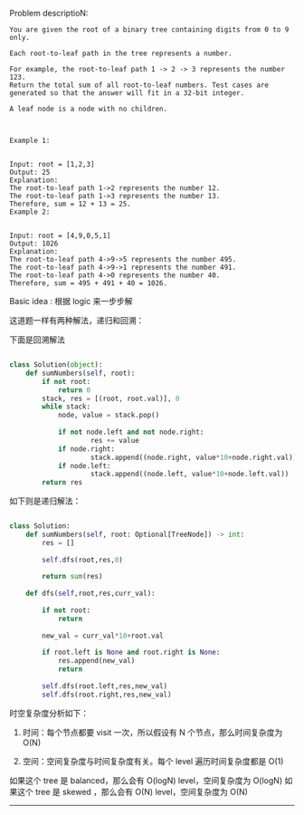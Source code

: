 
Problem descriptioN:

```
You are given the root of a binary tree containing digits from 0 to 9 only.

Each root-to-leaf path in the tree represents a number.

For example, the root-to-leaf path 1 -> 2 -> 3 represents the number 123.
Return the total sum of all root-to-leaf numbers. Test cases are generated so that the answer will fit in a 32-bit integer.

A leaf node is a node with no children.

 

Example 1:


Input: root = [1,2,3]
Output: 25
Explanation:
The root-to-leaf path 1->2 represents the number 12.
The root-to-leaf path 1->3 represents the number 13.
Therefore, sum = 12 + 13 = 25.
Example 2:


Input: root = [4,9,0,5,1]
Output: 1026
Explanation:
The root-to-leaf path 4->9->5 represents the number 495.
The root-to-leaf path 4->9->1 represents the number 491.
The root-to-leaf path 4->0 represents the number 40.
Therefore, sum = 495 + 491 + 40 = 1026.

```

Basic idea : 根据 logic 来一步步解

这道题一样有两种解法，递归和回溯：

下面是回溯解法

```Python

class Solution(object):
    def sumNumbers(self, root):
        if not root:
            return 0
        stack, res = [(root, root.val)], 0
        while stack:
            node, value = stack.pop()
            
            if not node.left and not node.right:
                    res += value
            if node.right:
                    stack.append((node.right, value*10+node.right.val))
            if node.left:
                    stack.append((node.left, value*10+node.left.val))
        return res
```

如下则是递归解法：

```Python

class Solution:
    def sumNumbers(self, root: Optional[TreeNode]) -> int:
        res = []
        
        self.dfs(root,res,0)
        
        return sum(res)
    
    def dfs(self,root,res,curr_val):
        
        if not root:
            return
        
        new_val = curr_val*10+root.val
        
        if root.left is None and root.right is None:
            res.append(new_val)
            return
        
        self.dfs(root.left,res,new_val)
        self.dfs(root.right,res,new_val)

```

时空复杂度分析如下：

1. 时间：每个节点都要 visit 一次，所以假设有 N 个节点，那么时间复杂度为 O(N)

2. 空间：空间复杂度与时间复杂度有关。每个 level 遍历时间复杂度都是 O(1) 

如果这个 tree 是 balanced，那么会有 O(logN) level，空间复杂度为 O(logN)
如果这个 tree 是 skewed ，那么会有 O(N) level，空间复杂度为 O(N)

---

